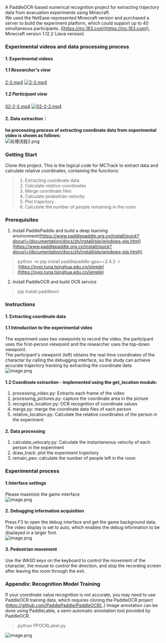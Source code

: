 A PaddleOCR-based numerical recognition project for extracting trajectory data from evacuation experiments using Minecraft.<br />We used the NetEase-represented Minecraft version and purchased a server to build the experiment platform, which could support up to 40 simultaneous participants. ([https://mc.163.com](https://mc.163.com)), Minecraft version 1.12.2 (Java version)
<a name="hLKaw"></a>
### **Experimental videos and data processing process**
<a name="Yitjy"></a>
#### 1. **Experimental videos**
<a name="RiUze"></a>
##### 1.1 **Researcher's view**
[2-2.mp4](https://www.yuque.com/attachments/yuque/0/2023/mp4/22618877/1682763678905-76ef7508-80b6-444f-b7f5-f745bea2efd0.mp4?_lake_card=%7B%22src%22%3A%22https%3A%2F%2Fwww.yuque.com%2Fattachments%2Fyuque%2F0%2F2023%2Fmp4%2F22618877%2F1682763678905-76ef7508-80b6-444f-b7f5-f745bea2efd0.mp4%22%2C%22name%22%3A%222-2.mp4%22%2C%22size%22%3A10139648%2C%22ext%22%3A%22mp4%22%2C%22source%22%3A%22%22%2C%22status%22%3A%22done%22%2C%22download%22%3Atrue%2C%22taskId%22%3A%22u71093e0c-c73a-48de-acc0-e2abba8deda%22%2C%22taskType%22%3A%22upload%22%2C%22type%22%3A%22video%2Fmp4%22%2C%22__spacing%22%3A%22both%22%2C%22mode%22%3A%22title%22%2C%22id%22%3A%22oQBHY%22%2C%22margin%22%3A%7B%22top%22%3Atrue%2C%22bottom%22%3Atrue%7D%2C%22card%22%3A%22file%22%7D)
[![2-2.mp4](https://gw.alipayobjects.com/mdn/prod_resou/afts/img/A*NNs6TKOR3isAAAAAAAAAAABkARQnAQ)]()<a name="LLhKq"></a>
##### 1.2 **Participant view**
[02-2-2.mp4](https://www.yuque.com/attachments/yuque/0/2023/mp4/22618877/1682763696957-e963960a-1e54-49a0-917b-34e9b612c8f9.mp4?_lake_card=%7B%22src%22%3A%22https%3A%2F%2Fwww.yuque.com%2Fattachments%2Fyuque%2F0%2F2023%2Fmp4%2F22618877%2F1682763696957-e963960a-1e54-49a0-917b-34e9b612c8f9.mp4%22%2C%22name%22%3A%2202-2-2.mp4%22%2C%22size%22%3A13401728%2C%22ext%22%3A%22mp4%22%2C%22source%22%3A%22%22%2C%22status%22%3A%22done%22%2C%22download%22%3Atrue%2C%22taskId%22%3A%22u22656892-044d-404b-a190-ea0ebb586a3%22%2C%22taskType%22%3A%22upload%22%2C%22type%22%3A%22video%2Fmp4%22%2C%22__spacing%22%3A%22both%22%2C%22id%22%3A%22u3bc19426%22%2C%22margin%22%3A%7B%22top%22%3Atrue%2C%22bottom%22%3Atrue%7D%2C%22card%22%3A%22file%22%7D)
[![02-2-2.mp4](https://gw.alipayobjects.com/mdn/prod_resou/afts/img/A*NNs6TKOR3isAAAAAAAAAAABkARQnAQ)]()<a name="J19kV"></a>
#### 2. **Data extraction**：
**he processing process of extracting coordinate data from experimental video is shown as follows:**<br />![处理流程2.png](https://cdn.nlark.com/yuque/0/2023/png/22618877/1682761807503-fbbed9e7-2f52-472e-8f41-5c9929bcebd2.png#averageHue=%237e7a73&clientId=u7d54e50b-0b2c-4&from=paste&height=902&id=ue904a193&originHeight=1804&originWidth=7628&originalType=binary&ratio=2&rotation=0&showTitle=false&size=3147110&status=done&style=none&taskId=u165f3cf0-2b8c-46e7-a8fe-f39a9a95d02&title=&width=3814)
<a name="Wnvtp"></a>
### Getting Start
Clone this project. This is the logical code for MCTrack to extract data and calculate relative coordinates, containing the functions:
> 1. Extracting coordinate data
> 2. Calculate relative coordinates
> 3. Merge coordinate files
> 4. Calculate pedestrian velocity
> 5. Plot trajectory
> 6. Calculate the number of people remaining in the room

<a name="r54c7"></a>
### Prerequisites

1. Install PaddlePaddle and build a deep learning environment([https://www.paddlepaddle.org.cn/install/quick?docurl=/documentation/docs/zh/install/pip/windows-pip.html](https://www.paddlepaddle.org.cn/install/quick?docurl=/documentation/docs/zh/install/pip/windows-pip.html))
> python -m pip install paddlepaddle-gpu==2.4.2 -i [https://pypi.tuna.tsinghua.edu.cn/simple](https://pypi.tuna.tsinghua.edu.cn/simple)

2. Install PaddleOCR and build OCR service
> pip install paddleocr

<a name="ScNgj"></a>
### Instructions
<a name="Kz840"></a>
#### 1. Extracting coordinate data
<a name="umoRI"></a>
#### 1.1 Introduction to the experimental video
The experiment uses two viewpoints to record the video, the participant uses the first-person viewpoint and the researcher uses the top-down viewpoint.<br />The participant's viewpoint (left) obtains the real-time coordinates of the character by calling the debugging interface, so the study can achieve accurate trajectory tracking by extracting the coordinate data<br />![image.png](https://cdn.nlark.com/yuque/0/2023/png/22618877/1682761282219-ffa2cb8e-7418-4674-b13e-3ad9f7d86279.png#averageHue=%231d6b79&clientId=u7d54e50b-0b2c-4&from=paste&height=285&id=ub5271d21&originHeight=470&originWidth=1332&originalType=binary&ratio=2&rotation=0&showTitle=false&size=872149&status=done&style=none&taskId=u77169f7e-a2c8-4639-96d6-a87cbbb926c&title=&width=807)
<a name="QWcts"></a>
#### 1.2 Coordinate extraction - implemented using the get_location module:

1. processing_video.py: Extracts each frame of the video
2. processing_pictures.py: capture the coordinate area in the picture
3. recognize_location.py: OCR recognition of coordinate values
4. merge.py: merge the coordinate data files of each person
5. relative_location.py: Calculate the relative coordinates of the person in the experiment
<a name="B9OiO"></a>
#### 2. Data processing

1. calculate_velocaty.py: Calculate the instantaneous velocity of each person in the experiment
2. draw_track: plot the experiment trajectory
3. remain_peo: calculate the number of people left in the room
<a name="Ufx7M"></a>
### Experimental process
<a name="IP2IE"></a>
#### 1.Interface settings
Please maximize the game interface<br />![image.png](https://cdn.nlark.com/yuque/0/2022/png/22618877/1669187627058-e39e0010-a3d8-4536-9a45-3bc1c1b1211f.png#averageHue=%233a4641&clientId=ufd09b4ab-7a15-4&from=paste&height=557&id=J9JCI&originHeight=1080&originWidth=1920&originalType=binary&ratio=1&rotation=0&showTitle=false&size=382954&status=done&style=stroke&taskId=u62ee0892-b942-4213-bbc5-83a3219674b&title=&width=990)
<a name="w2Ycg"></a>
#### 2. Debugging information acquisition
Press F3 to open the debug interface and get the game background data. The video display is set to auto, which enables the debug information to be displayed in a larger font.<br />![image.png](https://cdn.nlark.com/yuque/0/2022/png/22618877/1650016789599-03719b1f-3446-4110-ada8-ae5a1b685338.png#averageHue=%23495d31&clientId=uc159d2c6-a042-4&from=paste&height=541&id=M62AM&originHeight=1017&originWidth=1916&originalType=binary&ratio=1&rotation=0&showTitle=false&size=591657&status=done&style=none&taskId=u378a929f-54bd-4d73-98ba-eed8d4be39b&title=&width=1020)
<a name="QwjN4"></a>
#### 3. Pedestrian movement
Use the WASD keys on the keyboard to control the movement of the character, the mouse to control the direction, and stop the recording screen after leaving the room through the exit.
<a name="sPx4m"></a>
### Appendix: Recognition Model Training
If your coordinate value recognition is not accurate, you may need to use PaddleOCR training data, which requires cloning the PaddleOCR project ([https://github.com/PaddlePaddle/PaddleOCR).](https://github.com/PaddlePaddle/PaddleOCR).) Image annotation can be done using PaddleLable, a semi-automatic annotation tool provided by PaddleOCR.
> python PPOCRLabel.py 

![image.png](https://cdn.nlark.com/yuque/0/2023/png/22618877/1681630556708-b37239fd-ff83-4589-bc2d-1598fd3fd15d.png#averageHue=%23f0f0ef&clientId=u07c89d2b-a828-4&from=paste&height=844&id=ucd064da5&originHeight=844&originWidth=1247&originalType=binary&ratio=1&rotation=0&showTitle=false&size=87262&status=done&style=none&taskId=u6516ba06-7524-4054-8052-4f8bcaa4d7c&title=&width=1247)

